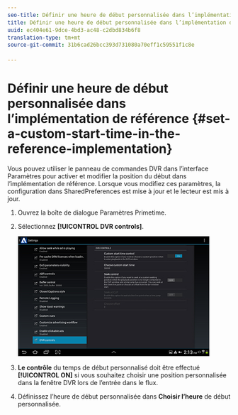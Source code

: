 ```yaml
---
seo-title: Définir une heure de début personnalisée dans l’implémentation de référence
title: Définir une heure de début personnalisée dans l’implémentation de référence
uuid: ec404e61-9dce-4bd3-ac48-c2dbd834b6f8
translation-type: tm+mt
source-git-commit: 31b6cad26bcc393d731080a70eff1c59551f1c8e

---
```



# Définir une heure de début personnalisée dans l’implémentation de référence {#set-a-custom-start-time-in-the-reference-implementation}

Vous pouvez utiliser le panneau de commandes DVR dans l’interface Paramètres pour activer et modifier la position du début dans l’implémentation de référence. Lorsque vous modifiez ces paramètres, la configuration dans SharedPreferences est mise à jour et le lecteur est mis à jour.

1. Ouvrez la boîte de dialogue Paramètres Primetime.
1. Sélectionnez **[!UICONTROL DVR controls]**.

   <!--<a id="fig_5C7A4E8F0390404F97E667364DB8B0A6"></a>-->

   ![](assets/dvr-configuration.jpg)

1. **Le contrôle** du temps de début personnalisé doit être effectué **[!UICONTROL ON]** si vous souhaitez choisir une position personnalisée dans la fenêtre DVR lors de l’entrée dans le flux.
1. Définissez l’heure de début personnalisée dans **Choisir l’heure** de début personnalisée.
